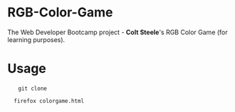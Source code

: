 # RGB-Color-Game
The Web Developer Bootcamp project - **Colt Steele**'s RGB Color Game (for learning purposes).

# Usage
<pre>
  <code> git clone <this-repo>

  firefox colorgame.html
  </code>
</pre>
